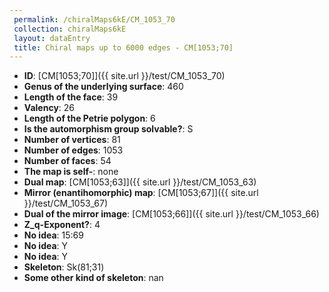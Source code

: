 ```yaml
--- 
 permalink: /chiralMaps6kE/CM_1053_70 
 collection: chiralMaps6kE
 layout: dataEntry
 title: Chiral maps up to 6000 edges - CM[1053;70]
---
```


- **ID**: [CM[1053;70]]({{ site.url }}/test/CM_1053_70)
- **Genus of the underlying surface**: 460
- **Length of the face**: 39
- **Valency**: 26
- **Length of the Petrie polygon**: 6
- **Is the automorphism group solvable?**: S
- **Number of vertices**: 81
- **Number of edges**: 1053
- **Number of faces**: 54
- **The map is self-**: none
- **Dual map**: [CM[1053;63]]({{ site.url }}/test/CM_1053_63)
- **Mirror (enantihomorphic) map**: [CM[1053;67]]({{ site.url }}/test/CM_1053_67)
- **Dual of the mirror image**: [CM[1053;66]]({{ site.url }}/test/CM_1053_66)
- **Z_q-Exponent?**: 4
- **No idea**:  15:69
- **No idea**: Y
- **No idea**: Y
- **Skeleton**: Sk(81;31)
- **Some other kind of skeleton**: nan
